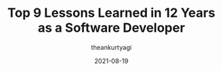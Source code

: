---
author: theankurtyagi
date: 2021-08-19
publisher: thepracticaldev
tags:
  - career
  - meta
target_url: https://dev.to/tyaga001/top-9-lessons-learned-in-12-years-as-a-software-developer-4o9h
title: Top 9 Lessons Learned in 12 Years as a Software Developer
---